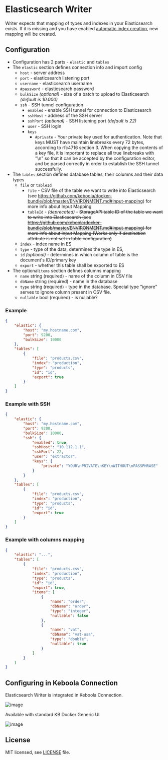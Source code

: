 # Elasticsearch Writer

Writer expects that mapping of types and indexes in your Elasticsearch exists. If it is missing and you have enabled [automatic index creation](https://www.elastic.co/guide/en/elasticsearch/reference/current/docs-index_.html#index-creation), new mapping will be created.

## Configuration

- Configuration has 2 parts - `elastic` and `tables`
- The `elastic` section defines connection info and import config
    - `host` - server address
    - `port` - elasticsearch listening port
    - `username` - elasticsearch username
    - `#password` - elasticsearch password
    - `bulkSize` *(optional)* - size of a batch to upload to Elasticsearch *(default is 10.000)*
    - `ssh` - SSH tunnel configuration
        - `enabled` - enable SSH tunnel for connection to Elasticsearch
        -  `sshHost` - address of the SSH server
        -  `sshPort` *(optional)* - SSH listening port *(default is 22)*
        -  `user` - SSH login
        -  `keys`
            - `#private` - Your private key used for authentication. 
            Note that keys MUST have maintain linebreaks every 72 bytes, according to rfc4716 section 3. When copying the contents of a key file, it is important to replace all true linebreaks with "\n" so that it can be accepted by the configuration editor, and be parsed correctly in order to establish the SSH tunnel successfully.
- The `tables` section defines database tables, their columns and their data types
    - `file` or `tableId`
        - `file` - CSV file of the table we want to write into Elasticsearch (see https://github.com/keboola/docker-bundle/blob/master/ENVIRONMENT.md#input-mapping) for more info about Input Mapping
        - `tableId` - *(deprecated)* - ~~StorageAPI table ID of the table we want to write into Elasticsearch (see https://github.com/keboola/docker-bundle/blob/master/ENVIRONMENT.md#input-mapping) for more info about Input Mapping (Works only if *destination* attribute is not set in table configuration)~~
    - `index` - index name in ES
    - `type` - type of the data, determines the type in ES,
    - `id` *(optional)* - determines in which column of table is the document's ID/primary key
    - `export` - whether this table shall be exported to ES
- The optional`items` section defines columns mapping
    - `name` string (required) - name of the column in CSV file
    - `dbName` string (required) - name in the database
    - `type` string (required) - type in the database. Special type "ignore" serves to ignore column present in CSV file.
    - `nullable` bool (required) - is nullable?

### Example

```json
{
    "elastic": {
        "host": "my.hostname.com",
        "port": 9200,
        "bulkSize": 10000
    },
    "tables": [
        {
            "file": "products.csv",
            "index": "production",
            "type": "products",
            "id": "id",
            "export": true
        }
    ]
}
```

### Example with SSH

```json
{
    "elastic": {
        "host": "my.hostname.com",
        "port": 9200,
        "bulkSize": 10000,
        "ssh": {
            "enabled": true,
            "sshHost": "10.112.1.1",
            "sshPort": 22,
            "user": "extractor",
            "keys": {
                "private": "YOUR\nPRIVATE\nKEY\nWITHOUT\nPASSPHRASE"
            }
        }
    },
    "tables": [
        {
            "file": "products.csv",
            "index": "production",
            "type": "products",
            "id": "id",
            "export": true
        }
    ]
}
```

### Example with columns mapping
```json
{
    "elastic": "...",
    "tables": [
        {
            "file": "products.csv",
            "index": "production",
            "type": "products",
            "id": "id",
            "export": true,
            "items": [
                {
                    "name": "order",
                    "dbName": "order",
                    "type": "integer",
                    "nullable": false
                },
                {
                    "name": "vat",
                    "dbName": "vat-usa",
                    "type": "double",
                    "nullable": true
                }
            ]
        }
    ]
}
```

## Configuring in Keboola Connection

Elasticsearch Writer is integrated in Keboola Connection.

![image](https://cloud.githubusercontent.com/assets/1726727/13111357/a66b4674-d585-11e5-92cd-f8ff11fe1ebf.png)

Available with standard KB Docker Generic UI

![image](https://cloud.githubusercontent.com/assets/1726727/13111467/3cde9994-d586-11e5-83ca-00caefb22a2e.png)

## License

MIT licensed, see [LICENSE](./LICENSE) file.
